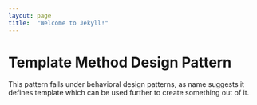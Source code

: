 ```yaml
---
layout: page
title:  "Welcome to Jekyll!"
---
```


# Template Method Design Pattern

This pattern falls under behavioral design patterns, as name suggests it defines template which can be used further to create something out of it.
